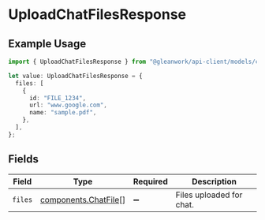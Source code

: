 # UploadChatFilesResponse

## Example Usage

```typescript
import { UploadChatFilesResponse } from "@gleanwork/api-client/models/components";

let value: UploadChatFilesResponse = {
  files: [
    {
      id: "FILE_1234",
      url: "www.google.com",
      name: "sample.pdf",
    },
  ],
};
```

## Fields

| Field                                                        | Type                                                         | Required                                                     | Description                                                  |
| ------------------------------------------------------------ | ------------------------------------------------------------ | ------------------------------------------------------------ | ------------------------------------------------------------ |
| `files`                                                      | [components.ChatFile](../../models/components/chatfile.md)[] | :heavy_minus_sign:                                           | Files uploaded for chat.                                     |